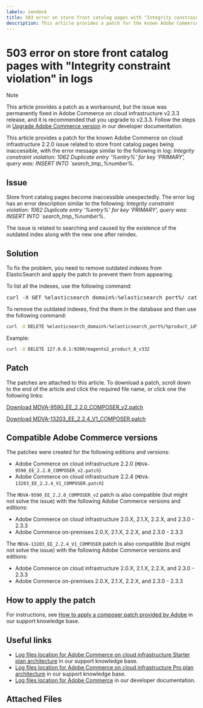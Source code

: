 ```yaml
---
labels: zendesk
title: 503 error on store front catalog pages with "Integrity constraint violation" in logs
description: This article provides a patch for the known Adobe Commerce on cloud infrastructure 2.2.0 issue related to store front catalog pages being inaccessible.
---
```


# 503 error on store front catalog pages with "Integrity constraint violation" in logs

>[!NOTE]
>
>This article provides a patch as a workaround, but the issue was permanently fixed in Adobe Commerce on cloud infrastructure v2.3.3 release, and it is recommended that you upgrade to v2.3.3. Follow the steps in [Upgrade Adobe Commerce version](https://devdocs.magento.com/cloud/project/project-upgrade.html) in our developer documentation.

This article provides a patch for the known Adobe Commerce on cloud infrastructure 2.2.0 issue related to store front catalog pages being inaccessible, with the error message similar to the following in log: *Integrity constraint violation: 1062 Duplicate entry '%entry%' for key 'PRIMARY', query was: INSERT INTO \`search\_tmp\_%number%*.

## Issue

Store front catalog pages become inaccessible unexpectedly. The error log has an error description similar to the following: *Integrity constraint violation: 1062 Duplicate entry '%entry%' for key 'PRIMARY', query was: INSERT INTO \`search\_tmp\_%number%*.

The issue is related to searching and caused by the existence of the outdated index along with the new one after reindex.

## Solution

To fix the problem, you need to remove outdated indexes from ElasticSearch and apply the patch to prevent them from appearing.

To list all the indexes, use the following command:

<pre>curl -X GET %elasticsearch_domain%:%elasticsearch_port%/_cat/indices</pre>

To remove the outdated indexes, find the them in the database and then use the following command:

```bash
curl -X DELETE %elasticsearch_domain%:%elasticsearch_port%/%product_id%_v%outdated_version%
```

Example:

```bash
curl -X DELETE 127.0.0.1:9200/magento2_product_8_v332
```

## Patch

The patches are attached to this article. To download a patch, scroll down to the end of the article and click the required file name, or click one the following links:

 [Download MDVA-9590\_EE\_2.2.0\_COMPOSER\_v2.patch](assets/MDVA-9590_EE_2.2.0_COMPOSER_v2.patch.zip)

 [Download MDVA-13203\_EE\_2.2.4\_V1\_COMPOSER.patch](assets/MDVA-13203_EE_2.2.4_V1_COMPOSER.patch.zip)

## Compatible Adobe Commerce versions

The patches were created for the following editions and versions:

* Adobe Commerce on cloud infrastructure 2.2.0 (`MDVA-9590_EE_2.2.0_COMPOSER_v2.patch`)
* Adobe Commerce on cloud infrastructure 2.2.4 (`MDVA-13203_EE_2.2.4_V1_COMPOSER.patch`)

The `MDVA-9590_EE_2.2.0_COMPOSER_v2` patch is also compatible (but might not solve the issue) with the following Adobe Commerce versions and editions:

* Adobe Commerce on cloud infrastructure 2.0.X, 2.1.X, 2.2.X, and 2.3.0 - 2.3.3
* Adobe Commerce on-premises 2.0.X, 2.1.X, 2.2.X, and 2.3.0 - 2.3.3

The `MDVA-13203_EE_2.2.4_V1_COMPOSER` patch is also compatible (but might not solve the issue) with the following Adobe Commerce versions and editions:

* Adobe Commerce on cloud infrastructure 2.0.X, 2.1.X, 2.2.X, and 2.3.0 - 2.3.3
* Adobe Commerce on-premises 2.0.X, 2.1.X, 2.2.X, and 2.3.0 - 2.3.3

## How to apply the patch

For instructions, see [How to apply a composer patch provided by Adobe](https://support.magento.com/hc/en-us/articles/360028367731) in our support knowledge base.

## Useful links

* [Log files location for Adobe Commerce on cloud infrastructure Starter plan architecture](https://support.magento.com/hc/en-us/articles/360020127552) in our support knowledge base.
* [Log files location for Adobe Commerce on cloud infrastructure Pro plan architecture](https://support.magento.com/hc/en-us/articles/360000318834) in our support knowledge base.
* [Log files location for Adobe Commerce](https://devdocs.magento.com/guides/v2.3/cloud/trouble/environments-logs.html) in our developer documentation.

## Attached Files